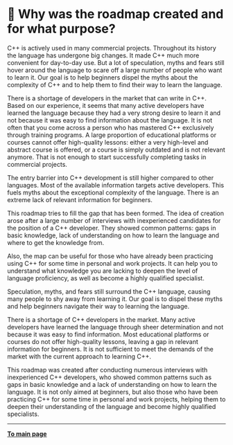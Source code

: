 # :flashlight: Why was the roadmap created and for what purpose?

C++ is actively used in many commercial projects. Throughout its history the language has undergone big changes. It made C++ much more convenient for day-to-day use. But a lot of speculation, myths and fears still hover around the language to scare off a large number of people who want to learn it. Our goal is to help beginners dispel the myths about the complexity of C++ and to help them to find their way to learn the language.

There is a shortage of developers in the market that can write in C++. Based on our experience, it seems that many active developers have learned the language because they had a very strong desire to learn it and not because it was easy to find information about the language. It is not often that you come across a person who has mastered C++ exclusively through training programs. A large proportion of educational platforms or courses cannot offer high-quality lessons: either a very high-level and abstract course is offered, or a course is simply outdated and is not relevant anymore. That is not enough to start successfully completing tasks in commercial projects.

The entry barrier into C++ development is still higher compared to other languages. Most of the available information targets active developers. This fuels myths about the exceptional complexity of the language. There is an extreme lack of relevant information for beginners.

This roadmap tries to fill the gap that has been formed. The idea of creation arose after a large number of interviews with inexperienced candidates for the position of a C++ developer. They showed common patterns: gaps in basic knowledge, lack of understanding on how to learn the language and where to get the knowledge from.

Also, the map can be useful for those who have already been practicing using C++ for some time in personal and work projects. It can help you to understand what knowledge you are lacking to deepen the level of language proficiency, as well as become a highly qualified specialist.

Speculation, myths, and fears still surround the C++ language, causing many people to shy away from learning it. Our goal is to dispel these myths and help beginners navigate their way to learning the language.

There is a shortage of C++ developers in the market. Many active developers have learned the language through sheer determination and not because it was easy to find information. Most educational platforms or courses do not offer high-quality lessons, leaving a gap in relevant information for beginners. It is not sufficient to meet the demands of the market with the current approach to learning C++.

This roadmap was created after conducting numerous interviews with inexperienced C++ developers, who showed common patterns such as gaps in basic knowledge and a lack of understanding on how to learn the language. It is not only aimed at beginners, but also those who have been practicing C++ for some time in personal and work projects, helping them to deepen their understanding of the language and become highly qualified specialists.

---

[**To main page**](../README.md)